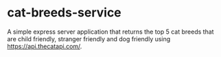 # cat-breeds-service
A simple express server application that returns the top 5 cat breeds that are child friendly, stranger friendly and dog friendly using https://api.thecatapi.com/.
